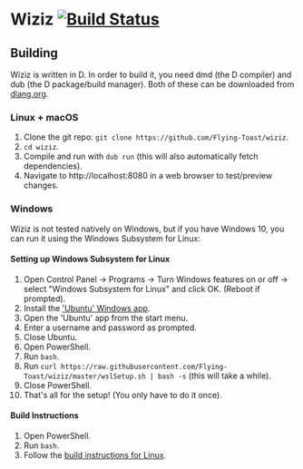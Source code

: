 # Wiziz [![Build Status](https://travis-ci.com/Flying-Toast/wiziz.svg?branch=master)](https://travis-ci.com/Flying-Toast/wiziz)

## Building
Wiziz is written in D. In order to build it, you need dmd (the D compiler) and dub (the D package/build manager). Both of these can be downloaded from [dlang.org](https://dlang.org).

<span id="linuxBuildInstructions"></span>
### Linux + macOS
1. Clone the git repo: `git clone https://github.com/Flying-Toast/wiziz`.
2. `cd wiziz`.
3. Compile and run with `dub run` (this will also automatically fetch dependencies).
4. Navigate to ht<span></span>tp://localhost:8080 in a web browser to test/preview changes.

### Windows
Wiziz is not tested natively on Windows, but if you have Windows 10, you can run it using the Windows Subsystem for Linux:

#### Setting up Windows Subsystem for Linux
1. Open Control Panel -> Programs -> Turn Windows features on or off -> select "Windows Subsystem for Linux" and click OK. (Reboot if prompted).
2. Install the ['Ubuntu' Windows app](https://www.microsoft.com/en-us/p/ubuntu-1804-lts/9n9tngvndl3q).
3. Open the 'Ubuntu' app from the start menu.
4. Enter a username and password as prompted.
5. Close Ubuntu.
6. Open PowerShell.
7. Run `bash`.
8. Run `curl https://raw.githubusercontent.com/Flying-Toast/wiziz/master/wslSetup.sh | bash -s` (this will take a while).
9. Close PowerShell.
10. That's all for the setup! (You only have to do it once).

#### Build Instructions
1. Open PowerShell.
2. Run `bash`.
3. Follow the [build instructions for Linux](#linuxBuildInstructions).
